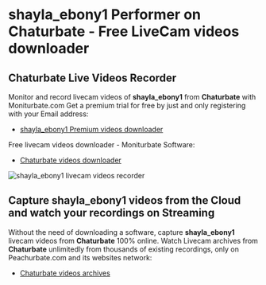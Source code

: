# shayla_ebony1 Performer on Chaturbate - Free LiveCam videos downloader

## Chaturbate Live Videos Recorder

Monitor and record livecam videos of **shayla_ebony1** from **Chaturbate** with Moniturbate.com
Get a premium trial for free by just and only registering with your Email address:
* [shayla_ebony1 Premium videos downloader](https://moniturbate.com/request-demo-licence-key.html)

Free livecam videos downloader - Moniturbate Software:
* [Chaturbate videos downloader](https://moniturbate.com/moniturbate-download-software.html)

![shayla_ebony1 livecam videos recorder](https://peachurnet.com/templates/moniturbate-software.png)


## Capture shayla_ebony1 videos from the Cloud and watch your recordings on Streaming

Without the need of downloading a software, capture **shayla_ebony1** livecam videos from **Chaturbate** 100% online.
Watch Livecam archives from **Chaturbate** unlimitedly from thousands of existing recordings, only on Peachurbate.com and its websites network:
* [Chaturbate videos archives](https://peachurnet.com/)